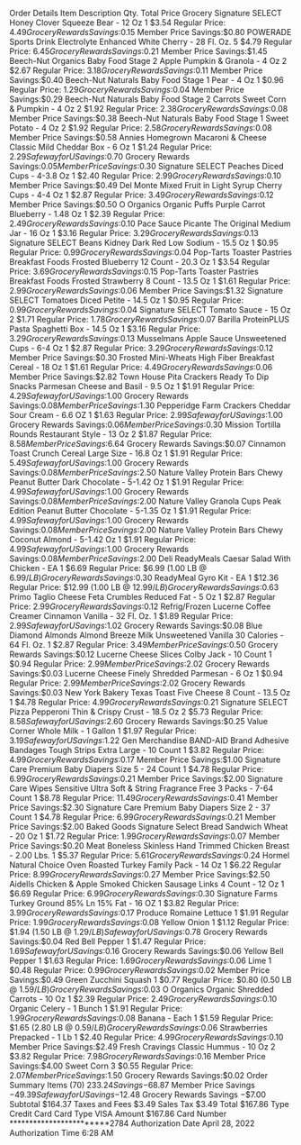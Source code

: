 Order Details
Item Description	Qty.	Total Price
Grocery
Signature SELECT Honey Clover Squeeze Bear - 12 Oz	1	$3.54
Regular Price: $4.49
Grocery Rewards Savings:$0.15
Member Price Savings:$0.80
POWERADE Sports Drink Electrolyte Enhanced White Cherry - 28 Fl. Oz.	5	$4.79
Regular Price: $6.45
Grocery Rewards Savings:$0.21
Member Price Savings:$1.45
Beech-Nut Organics Baby Food Stage 2 Apple Pumpkin & Granola - 4 Oz	2	$2.67
Regular Price: $3.18
Grocery Rewards Savings:$0.11
Member Price Savings:$0.40
Beech-Nut Naturals Baby Food Stage 1 Pear - 4 Oz	1	$0.96
Regular Price: $1.29
Grocery Rewards Savings:$0.04
Member Price Savings:$0.29
Beech-Nut Naturals Baby Food Stage 2 Carrots Sweet Corn & Pumpkin - 4 Oz	2	$1.92
Regular Price: $2.38
Grocery Rewards Savings:$0.08
Member Price Savings:$0.38
Beech-Nut Naturals Baby Food Stage 1 Sweet Potato - 4 Oz	2	$1.92
Regular Price: $2.58
Grocery Rewards Savings:$0.08
Member Price Savings:$0.58
Annies Homegrown Macaroni & Cheese Classic Mild Cheddar Box - 6 Oz	1	$1.24
Regular Price: $2.29
Safeway for U Savings:$0.70
Grocery Rewards Savings:$0.05
Member Price Savings:$0.30
Signature SELECT Peaches Diced Cups - 4-3.8 Oz	1	$2.40
Regular Price: $2.99
Grocery Rewards Savings:$0.10
Member Price Savings:$0.49
Del Monte Mixed Fruit in Light Syrup Cherry Cups - 4-4 Oz	1	$2.87
Regular Price: $3.49
Grocery Rewards Savings:$0.12
Member Price Savings:$0.50
O Organics Organic Puffs Purple Carrot Blueberry - 1.48 Oz	1	$2.39
Regular Price: $2.49
Grocery Rewards Savings:$0.10
Pace Sauce Picante The Original Medium Jar - 16 Oz	1	$3.16
Regular Price: $3.29
Grocery Rewards Savings:$0.13
Signature SELECT Beans Kidney Dark Red Low Sodium - 15.5 Oz	1	$0.95
Regular Price: $0.99
Grocery Rewards Savings:$0.04
Pop-Tarts Toaster Pastries Breakfast Foods Frosted Blueberry 12 Count - 20.3 Oz	1	$3.54
Regular Price: $3.69
Grocery Rewards Savings:$0.15
Pop-Tarts Toaster Pastries Breakfast Foods Frosted Strawberry 8 Count - 13.5 Oz	1	$1.61
Regular Price: $2.99
Grocery Rewards Savings:$0.06
Member Price Savings:$1.32
Signature SELECT Tomatoes Diced Petite - 14.5 Oz	1	$0.95
Regular Price: $0.99
Grocery Rewards Savings:$0.04
Signature SELECT Tomato Sauce - 15 Oz	2	$1.71
Regular Price: $1.78
Grocery Rewards Savings:$0.07
Barilla ProteinPLUS Pasta Spaghetti Box - 14.5 Oz	1	$3.16
Regular Price: $3.29
Grocery Rewards Savings:$0.13
Musselmans Apple Sauce Unsweetened Cups - 6-4 Oz	1	$2.87
Regular Price: $3.29
Grocery Rewards Savings:$0.12
Member Price Savings:$0.30
Frosted Mini-Wheats High Fiber Breakfast Cereal - 18 Oz	1	$1.61
Regular Price: $4.49
Grocery Rewards Savings:$0.06
Member Price Savings:$2.82
Town House Pita Crackers Ready To Dip Snacks Parmesan Cheese and Basil - 9.5 Oz	1	$1.91
Regular Price: $4.29
Safeway for U Savings:$1.00
Grocery Rewards Savings:$0.08
Member Price Savings:$1.30
Pepperidge Farm Crackers Cheddar Sour Cream - 6.6 OZ	1	$1.63
Regular Price: $2.99
Safeway for U Savings:$1.00
Grocery Rewards Savings:$0.06
Member Price Savings:$0.30
Mission Tortilla Rounds Restaurant Style - 13 Oz	2	$1.87
Regular Price: $8.58
Member Price Savings:$6.64
Grocery Rewards Savings:$0.07
Cinnamon Toast Crunch Cereal Large Size - 16.8 Oz	1	$1.91
Regular Price: $5.49
Safeway for U Savings:$1.00
Grocery Rewards Savings:$0.08
Member Price Savings:$2.50
Nature Valley Protein Bars Chewy Peanut Butter Dark Chocolate - 5-1.42 Oz	1	$1.91
Regular Price: $4.99
Safeway for U Savings:$1.00
Grocery Rewards Savings:$0.08
Member Price Savings:$2.00
Nature Valley Granola Cups Peak Edition Peanut Butter Chocolate - 5-1.35 Oz	1	$1.91
Regular Price: $4.99
Safeway for U Savings:$1.00
Grocery Rewards Savings:$0.08
Member Price Savings:$2.00
Nature Valley Protein Bars Chewy Coconut Almond - 5-1.42 Oz	1	$1.91
Regular Price: $4.99
Safeway for U Savings:$1.00
Grocery Rewards Savings:$0.08
Member Price Savings:$2.00
Deli
ReadyMeals Caesar Salad With Chicken - EA	1	$6.69
Regular Price: $6.99 (1.00 LB @ $6.99/LB)
Grocery Rewards Savings:$0.30
ReadyMeal Gyro Kit - EA	1	$12.36
Regular Price: $12.99 (1.00 LB @ $12.99/LB)
Grocery Rewards Savings:$0.63
Primo Taglio Cheese Feta Crumbles Reduced Fat - 5 Oz	1	$2.87
Regular Price: $2.99
Grocery Rewards Savings:$0.12
Refrig/Frozen
Lucerne Coffee Creamer Cinnamon Vanilla - 32 Fl. Oz.	1	$1.89
Regular Price: $2.99
Safeway for U Savings:$1.02
Grocery Rewards Savings:$0.08
Blue Diamond Almonds Almond Breeze Milk Unsweetened Vanilla 30 Calories - 64 Fl. Oz.	1	$2.87
Regular Price: $3.49
Member Price Savings:$0.50
Grocery Rewards Savings:$0.12
Lucerne Cheese Slices Colby Jack - 10 Count	1	$0.94
Regular Price: $2.99
Member Price Savings:$2.02
Grocery Rewards Savings:$0.03
Lucerne Cheese Finely Shredded Parmesan - 6 Oz	1	$0.94
Regular Price: $2.99
Member Price Savings:$2.02
Grocery Rewards Savings:$0.03
New York Bakery Texas Toast Five Cheese 8 Count - 13.5 Oz	1	$4.78
Regular Price: $4.99
Grocery Rewards Savings:$0.21
Signature SELECT Pizza Pepperoni Thin & Crispy Crust - 18.5 Oz	2	$5.73
Regular Price: $8.58
Safeway for U Savings:$2.60
Grocery Rewards Savings:$0.25
Value Corner Whole Milk - 1 Gallon	1	$1.97
Regular Price: $3.19
Safeway for U Savings:$1.22
Gen Merchandise
BAND-AID Brand Adhesive Bandages Tough Strips Extra Large - 10 Count	1	$3.82
Regular Price: $4.99
Grocery Rewards Savings:$0.17
Member Price Savings:$1.00
Signature Care Premium Baby Diapers Size 5 - 24 Count	1	$4.78
Regular Price: $6.99
Grocery Rewards Savings:$0.21
Member Price Savings:$2.00
Signature Care Wipes Sensitive Ultra Soft & String Fragrance Free 3 Packs - 7-64 Count	1	$8.78
Regular Price: $11.49
Grocery Rewards Savings:$0.41
Member Price Savings:$2.30
Signature Care Premium Baby Diapers Size 2 - 37 Count	1	$4.78
Regular Price: $6.99
Grocery Rewards Savings:$0.21
Member Price Savings:$2.00
Baked Goods
Signature Select Bread Sandwich Wheat - 20 Oz	1	$1.72
Regular Price: $1.99
Grocery Rewards Savings:$0.07
Member Price Savings:$0.20
Meat
Boneless Skinless Hand Trimmed Chicken Breast - 2.00 Lbs.	1	$5.37
Regular Price: $5.61
Grocery Rewards Savings:$0.24
Hormel Natural Choice Oven Roasted Turkey Family Pack - 14 Oz	1	$6.22
Regular Price: $8.99
Grocery Rewards Savings:$0.27
Member Price Savings:$2.50
Aidells Chicken & Apple Smoked Chicken Sausage Links 4 Count - 12 Oz	1	$6.69
Regular Price: $6.99
Grocery Rewards Savings:$0.30
Signature Farms Turkey Ground 85% Ln 15% Fat - 16 OZ	1	$3.82
Regular Price: $3.99
Grocery Rewards Savings:$0.17
Produce
Romaine Lettuce	1	$1.91
Regular Price: $1.99
Grocery Rewards Savings:$0.08
Yellow Onion	1	$1.12
Regular Price: $1.94 (1.50 LB @ $1.29/LB)
Safeway for U Savings:$0.78
Grocery Rewards Savings:$0.04
Red Bell Pepper	1	$1.47
Regular Price: $1.69
Safeway for U Savings:$0.16
Grocery Rewards Savings:$0.06
Yellow Bell Pepper	1	$1.63
Regular Price: $1.69
Grocery Rewards Savings:$0.06
Lime	1	$0.48
Regular Price: $0.99
Grocery Rewards Savings:$0.02
Member Price Savings:$0.49
Green Zucchini Squash	1	$0.77
Regular Price: $0.80 (0.50 LB @ $1.59/LB)
Grocery Rewards Savings:$0.03
O Organics Organic Shredded Carrots - 10 Oz	1	$2.39
Regular Price: $2.49
Grocery Rewards Savings:$0.10
Organic Celery - 1 Bunch	1	$1.91
Regular Price: $1.99
Grocery Rewards Savings:$0.08
Banana - Each	1	$1.59
Regular Price: $1.65 (2.80 LB @ $0.59/LB)
Grocery Rewards Savings:$0.06
Strawberries Prepacked - 1 Lb	1	$2.40
Regular Price: $4.99
Grocery Rewards Savings:$0.10
Member Price Savings:$2.49
Fresh Cravings Classic Hummus - 10 Oz	2	$3.82
Regular Price: $7.98
Grocery Rewards Savings:$0.16
Member Price Savings:$4.00
Sweet Corn	3	$0.55
Regular Price: $2.07
Member Price Savings:$1.50
Grocery Rewards Savings:$0.02
Order Summary
Items (70)		$233.24
Savings		−$68.87
Member Price Savings		−$49.39
Safeway for U Savings		−$12.48
Grocery Rewards Savings		−$7.00
Subtotal		$164.37
Taxes and Fees		$3.49
Sales Tax		$3.49
Total		$167.86
Type	Credit Card
Card Type	VISA
Amount	$167.86
Card Number	************************2784
Authorization Date	April 28, 2022
Authorization Time	6:28 AM

